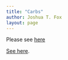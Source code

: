 ```yaml
---
title: "Carbs"
author: Joshua T. Fox
layout: page
---
```


 
Please see [here](/carbs)
<!--end.excerpt-->

<script>
window.location.replace("https://joshuafox.com/humor/carbs");



</script>

[See here](/carbs).
